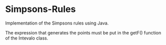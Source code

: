 # Simpsons-Rules
Implementation of the Simpsons rules using Java.

The expression that generates the points must be put in the getF() function of the Intevalo class.
